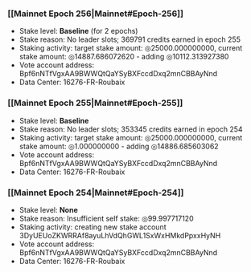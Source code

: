 ### [[Mainnet Epoch 256|Mainnet#Epoch-256]]
* Stake level: **Baseline** (for 2 epochs)
* Stake reason: No leader slots; 369791 credits earned in epoch 255
* Staking activity: target stake amount: ◎25000.000000000, current stake amount: ◎14887.686072620 - adding ◎10112.313927380
* Vote account address: Bpf6nNTfVgxAA9BWWQtQaYSyBXFccdDxq2mnCBBAyNnd
* Data Center: 16276-FR-Roubaix
### [[Mainnet Epoch 255|Mainnet#Epoch-255]]
* Stake level: **Baseline**
* Stake reason: No leader slots; 353345 credits earned in epoch 254
* Staking activity: target stake amount: ◎25000.000000000, current stake amount: ◎1.000000000 - adding ◎14886.685603062
* Vote account address: Bpf6nNTfVgxAA9BWWQtQaYSyBXFccdDxq2mnCBBAyNnd
* Data Center: 16276-FR-Roubaix
### [[Mainnet Epoch 254|Mainnet#Epoch-254]]
* Stake level: **None**
* Stake reason: Insufficient self stake: ◎99.997717120
* Staking activity: creating new stake account 3DyUEUoZKWRRAf8ayuLhVdQhGWL1SxWxHMkdPpxxHyNH
* Vote account address: Bpf6nNTfVgxAA9BWWQtQaYSyBXFccdDxq2mnCBBAyNnd
* Data Center: 16276-FR-Roubaix